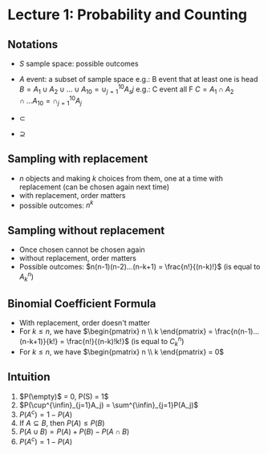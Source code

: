 # Lecture 1: Probability and Counting

## Notations
+ $S$ sample space: possible outcomes
+ $A$ event: a subset of sample space
e.g.: B event that at least one is head
$B = A_1 \cup A_2 \cup ... \cup A_  {10} = \cup_{j=1}^{10} A_sj$
e.g.: C event all F
$C = A_1 \cap A_2 \cap ... A_{10} = \cap_{j=1}^{10} A_j$

+ $\subset$
+ $\supseteq$

## Sampling with replacement
+ $n$ objects and making $k$ choices from them, one at a time with replacement (can be chosen again next time)
+ with replacement, order matters
+ possible outcomes: $n^k$

## Sampling without replacement
+ Once chosen cannot be chosen again
+ without replacement, order matters
+ Possible outcomes: $n(n-1)(n-2)...(n-k+1) = \frac{n!}{(n-k)!}$ (is equal to $A^n_k$)

## Binomial Coefficient Formula
+ With replacement, order doesn't matter
+ For $k\leq n$, we have 
  $\begin{pmatrix} n \\ k \end{pmatrix} = \frac{n(n-1)...(n-k+1)}{k!} = \frac{n!}{(n-k)!k!}$ (is equal to $C^n_k$)
+ For $k \leq n$, we have  $\begin{pmatrix} n \\ k \end{pmatrix} = 0$

## Intuition
1. $P(\empty)$ = 0, P(S) = 1$
2. $P(\cup^{\infin}_{j=1}A_j) = \sum^{\infin}_{j=1}P(A_j)$
3. $P(A^c) = 1-P(A)$
4. If $A \subseteq B$, then $P(A) \leq P(B)$
5. $P(A \cup B) = P(A) + P(B) - P(A \cap B)$
6. $P(A^c) = 1-P(A)$
